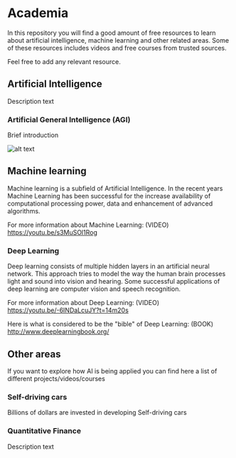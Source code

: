 # Academia
In this repository you will find a good amount of free resources to learn about artificial intelligence, machine learning and other related areas. Some of these resources includes videos and free courses from trusted sources.

Feel free to add any relevant resource.


## Artificial Intelligence
Description text


### Artificial General Intelligence (AGI)
Brief introduction

![alt text](#)

## Machine learning
Machine learning is a subfield of Artificial Intelligence. In the recent years Machine Learning has been successful for the increase availability of computational processing power, data and enhancement of advanced algorithms.

For more information about Machine Learning:
(VIDEO) https://youtu.be/s3MuSOl1Rog


### Deep Learning
Deep learning consists of multiple hidden layers in an artificial neural network. This approach tries to model the way the human brain processes light and sound into vision and hearing. Some successful applications of deep learning are computer vision and speech recognition.

For more information about Deep Learning:
(VIDEO) https://youtu.be/-6INDaLcuJY?t=14m20s

Here is what is considered to be the "bible" of Deep Learning:
(BOOK) http://www.deeplearningbook.org/



## Other areas
If you want to explore how AI is being applied you can find here a list of different projects/videos/courses

### Self-driving cars
Billions of dollars are invested in developing Self-driving cars

### Quantitative Finance
Description text

